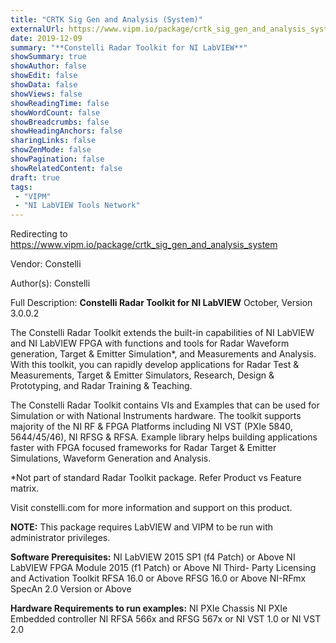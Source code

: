 ```yaml
---
title: "CRTK Sig Gen and Analysis (System)"
externalUrl: https://www.vipm.io/package/crtk_sig_gen_and_analysis_system
date: 2019-12-09
summary: "**Constelli Radar Toolkit for NI LabVIEW**"
showSummary: true
showAuthor: false
showEdit: false
showData: false
showViews: false
showReadingTime: false
showWordCount: false
showBreadcrumbs: false
showHeadingAnchors: false
sharingLinks: false
showZenMode: false
showPagination: false
showRelatedContent: false
draft: true
tags:
 - "VIPM"
 - "NI LabVIEW Tools Network"
---
```


Redirecting to https://www.vipm.io/package/crtk_sig_gen_and_analysis_system

Vendor: Constelli

Author(s): Constelli
 
Full Description:
**Constelli Radar Toolkit for NI LabVIEW**
October, Version 3.0.0.2
 
The Constelli Radar Toolkit extends the built-in capabilities of NI LabVIEW and NI LabVIEW FPGA with functions and tools for Radar Waveform generation, Target & Emitter Simulation*, and Measurements and Analysis. With this toolkit, you can rapidly develop applications for Radar Test & Measurements, Target & Emitter Simulators, Research, Design & Prototyping, and Radar Training & Teaching.

The Constelli Radar Toolkit contains VIs and Examples that can be used for Simulation or with National Instruments hardware. The toolkit supports majority of the NI RF & FPGA Platforms including NI VST (PXIe 5840, 5644/45/46), NI RFSG & RFSA. Example library helps building applications faster with FPGA focused frameworks for Radar Target & Emitter Simulations, Waveform Generation and Analysis.

*Not part of standard Radar Toolkit package. Refer Product vs Feature matrix.

Visit constelli.com for more information and support on this product.

**NOTE:** This package requires LabVIEW and VIPM to be run with administrator privileges. 

**Software Prerequisites:**
NI LabVIEW 2015 SP1 (f4 Patch) or Above
NI LabVIEW FPGA Module 2015 (f1 Patch) or Above
NI Third- Party Licensing and Activation Toolkit
RFSA 16.0 or Above
RFSG 16.0 or Above
NI-RFmx SpecAn 2.0 Version or Above

**Hardware Requirements to run examples:**
NI PXIe Chassis
NI PXIe Embedded controller
NI RFSA 566x and RFSG 567x or NI VST 1.0 or NI VST 2.0